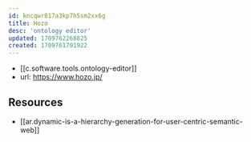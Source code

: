 ```yaml
---
id: kncqwr817a3kp7h5sm2xx6g
title: Hozo
desc: 'ontology editor'
updated: 1709762268825
created: 1709761791922
---
```


- [[c.software.tools.ontology-editor]]
- url: https://www.hozo.jp/


## Resources

- [[ar.dynamic-is-a-hierarchy-generation-for-user-centric-semantic-web]]
